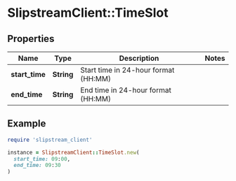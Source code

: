 # SlipstreamClient::TimeSlot

## Properties

| Name | Type | Description | Notes |
| ---- | ---- | ----------- | ----- |
| **start_time** | **String** | Start time in 24-hour format (HH:MM) |  |
| **end_time** | **String** | End time in 24-hour format (HH:MM) |  |

## Example

```ruby
require 'slipstream_client'

instance = SlipstreamClient::TimeSlot.new(
  start_time: 09:00,
  end_time: 09:30
)
```

